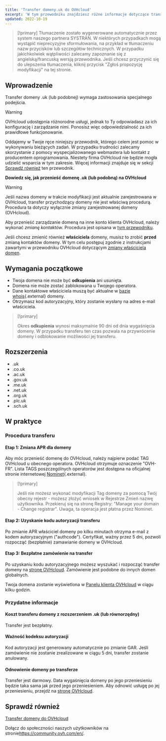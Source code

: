 ```yaml
---
title: 'Transfer domeny.uk do OVHcloud'
excerpt: 'W tym przewodniku znajdziesz różne informacje dotyczące transferu domeny .uk lub podobnej do OVHcloud'
updated: 2022-10-19
---
```


> [!primary]
> Tłumaczenie zostało wygenerowane automatycznie przez system naszego partnera SYSTRAN. W niektórych przypadkach mogą wystąpić nieprecyzyjne sformułowania, na przykład w tłumaczeniu nazw przycisków lub szczegółów technicznych. W przypadku jakichkolwiek wątpliwości zalecamy zapoznanie się z angielską/francuską wersją przewodnika. Jeśli chcesz przyczynić się do ulepszenia tłumaczenia, kliknij przycisk "Zgłoś propozycję modyfikacji" na tej stronie.
>

## Wprowadzenie

Transfer domeny .uk (lub podobnej) wymaga zastosowania specjalnego podejścia.

> [!warning]
>
> OVHcloud udostępnia różnorodne usługi, jednak to Ty odpowiadasz za ich konfigurację i zarządzanie nimi. Ponosisz więc odpowiedzialność za ich prawidłowe funkcjonowanie.
>
> Oddajemy w Twoje ręce niniejszy przewodnik, którego celem jest pomoc w wykonywaniu bieżących zadań. W przypadku trudności zalecamy skorzystanie z pomocy wyspecjalizowanego webmastera lub kontakt z producentem oprogramowania. Niestety firma OVHcloud nie będzie mogła udzielić wsparcia w tym zakresie. Więcej informacji znajduje się w sekcji [Sprawdź również](#go-further) ten przewodnik.
>

**Dowiedz się, jak przenieść domenę .uk (lub podobną) na OVHcloud**

> [!warning]
>
> Jeśli nazwa domeny w trakcie modyfikacji jest aktualnie zarejestrowana w OVHcloud, transfer przychodzący domeny nie jest właściwą procedurą. Procedura ta dotyczy wyłącznie zmiany zarejestrowanej domeny (OVHcloud).
>
> Aby przenieść zarządzanie domeną na inne konto klienta OVHcloud, należy wykonać *zmianę kontaktów*. Procedura jest opisana w [tym przewodniku](/pages/account_and_service_management/account_information/managing_contacts).
>
> Jeśli chcesz zmienić również **właściciela** domeny, musisz to zrobić **przed** zmianą kontaktów domeny. W tym celu postępuj zgodnie z instrukcjami zawartymi w przewodniku OVHcloud dotyczącym [zmiany właściciela domen](/pages/web_cloud/domains/trade_domain).
>

## Wymagania początkowe

- Twoja domena nie może być **odkupienia** ani usunięta.
- Domena nie może zostać zablokowana u Twojego operatora. 
- Dane kontaktowe właściciela muszą być aktualne w [bazie whois](https://www.nominet.uk/whois/){.external} domeny.
- Otrzymasz kod autoryzacyjny, który zostanie wysłany na adres e-mail właściciela.

> [!primary]
>
> Okres **odkupienia** wynosi maksymalnie 90 dni od dnia wygaśnięcia domeny. W przypadku transferu ten czas pozwala na przywrócenie domeny i odblokowanie możliwości jej transferu.

## Rozszerzenia

- .uk
- .co.uk
- .ac.uk
- .gov.uk
- .me.uk
- .net.uk
- .org.uk
- .plc.uk
- .sch.uk

## W praktyce

### Procedura transferu

#### Etap 1: Zmiana APR dla domeny

Aby móc przenieść domenę do OVHcloud, należy najpierw podać TAG OVHcloud u obecnego operatora. OVHcloud otrzymuje oznaczenie "OVH-FR". Lista TAGS poszczególnych operatorów jest dostępna na oficjalnej stronie internetowej [Nominet](https://registrars.nominet.uk/uk-namespace/registrar-agreement/list-of-registrars/){.external}.

> [!primary]
>
> Jeśli nie możesz wykonać modyfikacji Tag domeny za pomocą
> Twój obecny rejestr - możesz złożyć wniosek w Rejestrze
> Zmień nazwę użytkownika.
> Przekieruj się na stronę Registry: "Manage your domain - Change registrar".
> Uwaga, ta operacja jest płatna przez Nominet.
>

#### Etap 2: Uzyskanie kodu autoryzacji transferu

Po zmianie APR właściciel domeny po kilku minutach otrzyma e-mail z kodem autoryzacyjnym ("authcode"). Certyfikat, ważny przez 5 dni, pozwoli rozpocząć (bezpłatnie) zamawianie domeny w OVHcloud.

#### Etap 3: Bezpłatne zamówienie na transfer

Po uzyskaniu kodu autoryzacyjnego możesz wyszukać i rozpocząć transfer domeny na [stronę OVHcloud](https://www.ovhcloud.com/pl/). Zamówienie jest podobne do innych domen globalnych.

Twoja domena zostanie wyświetlona w [Panelu klienta OVHcloud](/links/manager) w ciągu kilku godzin.

### Przydatne informacje

#### Koszt transferu domeny z rozszerzeniem .uk (lub równorzędny)

Transfer jest bezpłatny.

#### Ważność kodeksu autoryzacji

Kod autoryzacji jest generowany automatycznie po zmianie GAR. Jeśli zamówienie nie zostanie zrealizowane w ciągu 5 dni, transfer zostanie anulowany.

#### Odnowienie domeny po transferze

Transfer jest darmowy. Data wygaśnięcia domeny po jego przeniesieniu będzie taka sama jak przed jego przeniesieniem. Aby odnowić usługę po jej przeniesieniu, przejdź na [stronę OVHcloud](https://www.ovh.co.uk/cgi-bin/order/renew.cgi).

## Sprawdź również <a name="go-further"></a>

[Transfer domeny do OVHcloud](/pages/web_cloud/domains/transfer_incoming_generic_domain)

Dołącz do społeczności naszych użytkowników na stronie<https://community.ovh.com/en/>.